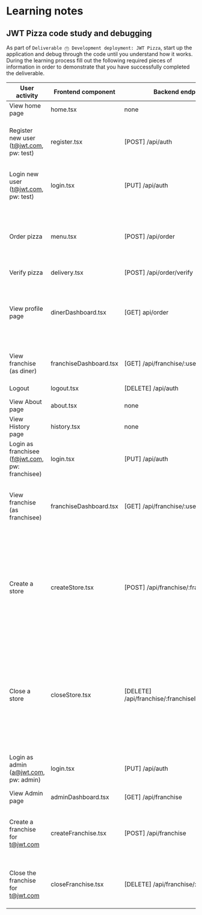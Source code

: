 # Learning notes

## JWT Pizza code study and debugging

As part of `Deliverable ⓵ Development deployment: JWT Pizza`, start up the application and debug through the code until you understand how it works. During the learning process fill out the following required pieces of information in order to demonstrate that you have successfully completed the deliverable.

| User activity                                       | Frontend component      | Backend endpoints              | Database SQL                                   |
| --------------------------------------------------- | ----------------------- | ------------------------------ | ---------------------------------------------- |
| View home page                                      | home.tsx                | none                           | none                                           |
| Register new user<br/>(t@jwt.com, pw: test)         | register.tsx            | [POST] /api/auth               | INSERT INTO user (name, email, password) VALUES (?, ?, ?) <br/> INSERT INTO userRole (userId, role, objectId) VALUES (?, ?, ?)  |
| Login new user<br/>(t@jwt.com, pw: test)            | login.tsx               | [PUT] /api/auth                | SELECT * FROM user WHERE email=? <br/> SELECT * FROM userRole WHERE userId=?                                                                                     |
| Order pizza                                         | menu.tsx                | [POST] /api/order              | INSERT INTO dinerOrder (dinerId, franchiseId, storeId, date) VALUES (?, ?, ?, now()) <br/> INSERT INTO orderItem (orderId, menuId, description, price) VALUES (?, ?, ?, ?)                                      |
| Verify pizza                                        | delivery.tsx            | [POST] /api/order/verify       | none                                           |
| View profile page                                   | dinerDashboard.tsx      | [GET]  api/order               | SELECT id, franchiseId, storeId, date FROM dinerOrder WHERE dinerId=? LIMIT {offset},{config.db.listPerPage} <br/> SELECT id, menuId, description, price FROM orderItem WHERE orderId=?                      |
| View franchise<br/>(as diner)                       | franchiseDashboard.tsx  | [GET] /api/franchise/:userId   | SELECT objectId FROM userRole WHERE role='franchisee' AND userId=?                        | 
| Logout                                              | logout.tsx              | [DELETE] /api/auth             | DELETE FROM auth WHERE token=?                 |
| View About page                                     | about.tsx               | none                           | none                                           |
| View History page                                   | history.tsx             | none                           | none                                           |
| Login as franchisee<br/>(f@jwt.com, pw: franchisee) | login.tsx               | [PUT] /api/auth                | SELECT * FROM user WHERE email=? <br/> SELECT * FROM userRole WHERE userId=?                          |
| View franchise<br/>(as franchisee)                  | franchiseDashboard.tsx  | [GET] /api/franchise/:userId   | SELECT objectId FROM userRole WHERE role='franchisee' AND userId=? <br/> SELECT id, name FROM franchise WHERE id in (${franchiseIds.join(',')})      |
| Create a store                                      | createStore.tsx         | [POST] /api/franchise/:franchiseId/store  | SELECT u.id, u.name, u.email FROM userRole AS ur JOIN user AS u ON u.id=ur.userId WHERE ur.objectId=? AND ur.role='franchisee' <br/> SELECT objectId FROM userRole WHERE role='franchisee' AND userId=? <br/> SELECT id, name FROM franchise WHERE id in (${franchiseIds.join(',')})                            |
| Close a store                                       | closeStore.tsx          | [DELETE] /api/franchise/:franchiseId/store/:storeId   |  SELECT u.id, u.name, u.email FROM userRole AS ur JOIN user AS u ON u.id=ur.userId WHERE ur.objectId=? AND ur.role='franchisee' <br/> SELECT objectId FROM userRole WHERE role='franchisee' AND userId=? <br/> SELECT id, name FROM franchise WHERE id in (${franchiseIds.join(',')})      |
| Login as admin<br/>(a@jwt.com, pw: admin)           | login.tsx               | [PUT] /api/auth                | SELECT * FROM user WHERE email=? <br/> SELECT * FROM userRole WHERE userId=?                          |
| View Admin page                                     | adminDashboard.tsx      | [GET] /api/franchise           | SELECT id, name FROM franchise                 |
| Create a franchise for t@jwt.com                    | createFranchise.tsx     | [POST] /api/franchise          | SELECT id, name FROM user WHERE email=? <br/> INSERT INTO franchise (name) VALUES (?) <br/> INSERT INTO userRole (userId, role, objectId) VALUES (?, ?, ?)     |
| Close the franchise for t@jwt.com                   | closeFranchise.tsx      | [DELETE] /api/franchise/:franchiseId      | DELETE FROM store WHERE franchiseId=? <br/> DELETE FROM userRole WHERE objectId=? <br/> DELETE FROM franchise WHERE id=?                 |
